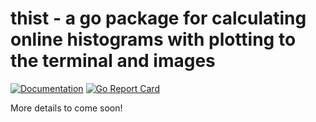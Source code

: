 thist - a go package for calculating online histograms with plotting to the terminal and images
===============================================================================================
[![Documentation](https://godoc.org/github.com/bsipos/thist?status.svg)](http://godoc.org/github.com/bsipos/thist)
[![Go Report Card](https://goreportcard.com/badge/github.com/bsipos/thist)](https://goreportcard.com/report/github.com/bsipos/thist)

More details to come soon!
